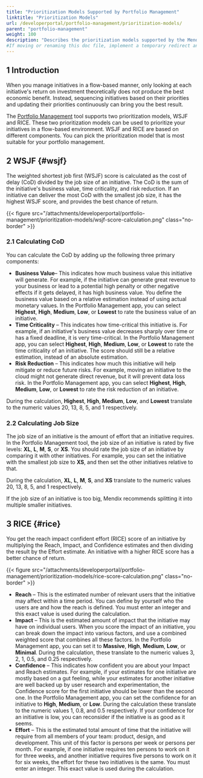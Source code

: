 ```yaml
---
title: "Prioritization Models Supported by Portfolio Management"
linktitle: "Prioritization Models"
url: /developerportal/portfolio-management/prioritization-models/
parent: "portfolio-management"
weight: 100
description: "Describes the prioritization models supported by the Mendix Portfolio Management tool."
#If moving or renaming this doc file, implement a temporary redirect and let the respective team know they should update the URL in the product. See Mapping to Products for more details.
---
```


## 1 Introduction

When you manage initiatives in a flow-based manner, only looking at each initiative's return on investment theoretically does not produce the best economic benefit. Instead, sequencing initiatives based on their priorities and updating their priorities continuously can bring you the best result.

The [Portfolio Management](/developerportal/portfolio-management/) tool supports two prioritization models, WSJF and RICE. These two prioritization models can be used to prioritize your initiatives in a flow-based environment. WSJF and RICE are based on different components. You can pick the prioritization model that is most suitable for your portfolio management.

## 2 WSJF {#wsjf}

The weighted shortest job first (WSJF) score is calculated as the cost of delay (CoD) divided by the job size of an initiative. The CoD is the sum of the initiative's business value, time criticality, and risk reduction. If an initiative can deliver the most CoD with the smallest job size, it has the highest WSJF score, and provides the best chance of return.

{{< figure src="/attachments/developerportal/portfolio-management/prioritization-models/wsjf-score-calculation.png" class="no-border" >}}

### 2.1 Calculating CoD

You can calculate the CoD by adding up the following three primary components:

* **Business Value**– This indicates how much business value this initiative will generate. For example, if the initiative can generate great revenue to your business or lead to a potential high penalty or other negative effects if it gets delayed, it has high business value. You define the business value based on a relative estimation instead of using actual monetary values. In the Portfolio Management app, you can select **Highest**, **High**, **Medium**, **Low**, or **Lowest** to rate the business value of an initiative.
* **Time Criticality** – This indicates how time-critical this initiative is. For example, if an initiative's business value decreases sharply over time or has a fixed deadline, it is very time-critical. In the Portfolio Management app, you can select **Highest**, **High**, **Medium**, **Low**, or **Lowest** to rate the time criticality of an initiative. The score should still be a relative estimation, instead of an absolute estimation.
* **Risk Reduction** – This indicates how much this initiative will help mitigate or reduce future risks. For example, moving an initiative to the cloud might not generate direct revenue, but it will prevent data loss risk. In the Portfolio Management app, you can select **Highest**, **High**, **Medium**, **Low**, or **Lowest** to rate the risk reduction of an initiative.

During the calculation, **Highest**, **High**, **Medium**, **Low**, and **Lowest** translate to the numeric values 20, 13, 8, 5, and 1 respectively.

### 2.2 Calculating Job Size

The job size of an initiative is the amount of effort that an initiative requires. In the Portfolio Management tool, the job size of an initiative is rated by five levels: **XL**, **L**, **M**, **S**, or **XS**. You should rate the job size of an initiative by comparing it with other initiatives. For example, you can set the initiative with the smallest job size to **XS**, and then set the other initiatives relative to that.

During the calculation, **XL**, **L**, **M**, **S**, and **XS** translate to the numeric values 20, 13, 8, 5, and 1 respectively.

If the job size of an initiative is too big, Mendix recommends splitting it into multiple smaller initiatives.

## 3 RICE {#rice}

You get the reach impact confident effort (RICE) score of an initiative by multiplying the Reach, Impact, and Confidence estimates and then dividing the result by the Effort estimate. An initiative with a higher RICE score has a better chance of return.

{{< figure src="/attachments/developerportal/portfolio-management/prioritization-models/rice-score-calculation.png" class="no-border" >}}

* **Reach** – This is the estimated number of relevant users that the initiative may affect within a time period. You can define by yourself who the users are and how the reach is defined. You must enter an integer and this exact value is used during the calculation. 
* **Impact** – This is the estimated amount of impact that the initiative may have on individual users. When you score the impact of an initiative, you can break down the impact into various factors, and use a combined weighted score that combines all these factors. In the Portfolio Management app, you can set it to **Massive**, **High**, **Medium**, **Low**, or **Minimal**. During the calculation, these translate to the numeric values 3, 2, 1, 0.5, and 0.25 respectively.
* **Confidence** – This indicates how confident you are about your Impact and Reach estimates. For example, if your estimates for one initiative are mostly based on a gut feeling, while your estimates for another initiative are well backed up by user research and experimentation, the Confidence score for the first initiative should be lower than the second one. In the Portfolio Management app, you can set the confidence for an initiative to **High**, **Medium**, or **Low**. During the calculation these translate to the numeric values 1, 0.8, and 0.5 respectively. If your confidence for an initiative is low, you can reconsider if the initiative is as good as it seems.
* **Effort** – This is the estimated total amount of time that the initiative will require from all members of your team: product, design, and development. This unit of this factor is persons per week or persons per month. For example, if one initiative requires ten persons to work on it for three weeks, and another initiative requires five persons to work on it for six weeks, the effort for these two initiatives is the same. You must enter an integer. This exact value is used during the calculation. 
